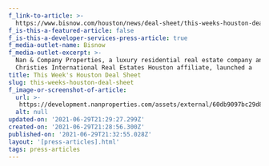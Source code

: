 ```yaml
---
f_link-to-article: >-
  https://www.bisnow.com/houston/news/deal-sheet/this-weeks-houston-deal-sheet-106290
f_is-this-a-featured-article: false
f_is-this-a-developer-services-press-article: true
f_media-outlet-name: Bisnow
f_media-outlet-excerpt: >-
  Nan & Company Properties, a luxury residential real estate company and
  Christies International Real Estates Houston affiliate, launched a
title: This Week's Houston Deal Sheet
slug: this-weeks-houston-deal-sheet
f_image-or-screenshot-of-article:
  url: >-
   https://development.nanproperties.com/assets/external/60db9097bc29d8263cca2492_content_screen_shot_2020-11-12_at_12.29.03_AM.png
  alt: null
updated-on: '2021-06-29T21:29:27.299Z'
created-on: '2021-06-29T21:28:56.300Z'
published-on: '2021-06-29T21:32:55.028Z'
layout: '[press-articles].html'
tags: press-articles
---
```



